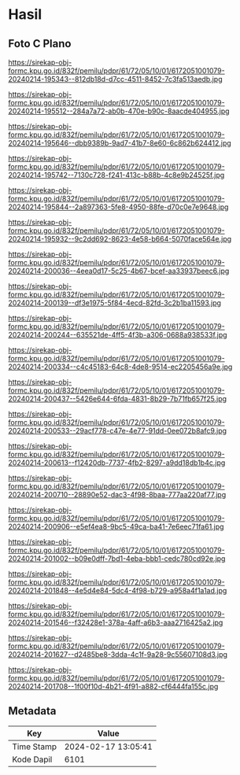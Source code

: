 # Hasil

## Foto C Plano

https://sirekap-obj-formc.kpu.go.id/832f/pemilu/pdpr/61/72/05/10/01/6172051001079-20240214-195343--812db18d-d7cc-4511-8452-7c3fa513aedb.jpg

https://sirekap-obj-formc.kpu.go.id/832f/pemilu/pdpr/61/72/05/10/01/6172051001079-20240214-195512--284a7a72-ab0b-470e-b90c-8aacde404955.jpg

https://sirekap-obj-formc.kpu.go.id/832f/pemilu/pdpr/61/72/05/10/01/6172051001079-20240214-195646--dbb9389b-9ad7-41b7-8e60-6c862b624412.jpg

https://sirekap-obj-formc.kpu.go.id/832f/pemilu/pdpr/61/72/05/10/01/6172051001079-20240214-195742--7130c728-f241-413c-b88b-4c8e9b24525f.jpg

https://sirekap-obj-formc.kpu.go.id/832f/pemilu/pdpr/61/72/05/10/01/6172051001079-20240214-195844--2a897363-5fe8-4950-88fe-d70c0e7e9648.jpg

https://sirekap-obj-formc.kpu.go.id/832f/pemilu/pdpr/61/72/05/10/01/6172051001079-20240214-195932--9c2dd692-8623-4e58-b664-5070face564e.jpg

https://sirekap-obj-formc.kpu.go.id/832f/pemilu/pdpr/61/72/05/10/01/6172051001079-20240214-200036--4eea0d17-5c25-4b67-bcef-aa33937beec6.jpg

https://sirekap-obj-formc.kpu.go.id/832f/pemilu/pdpr/61/72/05/10/01/6172051001079-20240214-200139--df3e1975-5f84-4ecd-82fd-3c2b1ba11593.jpg

https://sirekap-obj-formc.kpu.go.id/832f/pemilu/pdpr/61/72/05/10/01/6172051001079-20240214-200244--635521de-4ff5-4f3b-a306-0688a938533f.jpg

https://sirekap-obj-formc.kpu.go.id/832f/pemilu/pdpr/61/72/05/10/01/6172051001079-20240214-200334--c4c45183-64c8-4de8-9514-ec2205456a9e.jpg

https://sirekap-obj-formc.kpu.go.id/832f/pemilu/pdpr/61/72/05/10/01/6172051001079-20240214-200437--5426e644-6fda-4831-8b29-7b71fb657f25.jpg

https://sirekap-obj-formc.kpu.go.id/832f/pemilu/pdpr/61/72/05/10/01/6172051001079-20240214-200533--29acf778-c47e-4e77-91dd-0ee072b8afc9.jpg

https://sirekap-obj-formc.kpu.go.id/832f/pemilu/pdpr/61/72/05/10/01/6172051001079-20240214-200613--f12420db-7737-4fb2-8297-a9dd18db1b4c.jpg

https://sirekap-obj-formc.kpu.go.id/832f/pemilu/pdpr/61/72/05/10/01/6172051001079-20240214-200710--28890e52-dac3-4f98-8baa-777aa220af77.jpg

https://sirekap-obj-formc.kpu.go.id/832f/pemilu/pdpr/61/72/05/10/01/6172051001079-20240214-200906--e5ef4ea8-9bc5-49ca-ba41-7e6eec71fa61.jpg

https://sirekap-obj-formc.kpu.go.id/832f/pemilu/pdpr/61/72/05/10/01/6172051001079-20240214-201002--b09e0dff-7bd1-4eba-bbb1-cedc780cd92e.jpg

https://sirekap-obj-formc.kpu.go.id/832f/pemilu/pdpr/61/72/05/10/01/6172051001079-20240214-201848--4e5d4e84-5dc4-4f98-b729-a958a4f1a1ad.jpg

https://sirekap-obj-formc.kpu.go.id/832f/pemilu/pdpr/61/72/05/10/01/6172051001079-20240214-201546--f32428e1-378a-4aff-a6b3-aaa2716425a2.jpg

https://sirekap-obj-formc.kpu.go.id/832f/pemilu/pdpr/61/72/05/10/01/6172051001079-20240214-201627--d2485be8-3dda-4c1f-9a28-9c55607108d3.jpg

https://sirekap-obj-formc.kpu.go.id/832f/pemilu/pdpr/61/72/05/10/01/6172051001079-20240214-201708--1f00f10d-4b21-4f91-a882-cf6444fa155c.jpg


## Metadata

| Key        | Value               |
| ---------- | ------------------- |
| Time Stamp | 2024-02-17 13:05:41 |
| Kode Dapil | 6101                |



